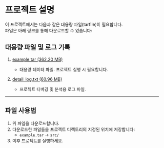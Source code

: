 # 프로젝트 설명

이 프로젝트에서는 다음과 같은 대용량 파일(tarfile)이 필요합니다.  
파일은 아래 링크를 통해 다운로드할 수 있습니다:

## **대용량 파일 및 로그 기록**

1. [example.tar (362.20 MB)](https://drive.google.com/file/d/1RUw1yL7pJvvLIEyaZHva5qCwSUnoAIwP/view?usp=sharing)  
   - 대용량 데이터 파일. 프로젝트 실행 시 필요합니다.

2. [detail_log.txt (60.96 MB)](https://drive.google.com/file/d/1Pquc0DX8H0OaP9un-W0rZsyvgwL47_YH/view?usp=sharing)  
   - 프로젝트 디버깅 및 분석용 로그 파일.

---

## **파일 사용법**

1. 위 파일을 다운로드합니다.
2. 다운로드한 파일들을 프로젝트 디렉토리의 지정된 위치에 저장합니다:
   - `example.tar` → `src/`
3. 이후 프로젝트를 실행하세요.
